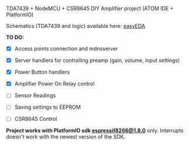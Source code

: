 TDA7439 + NodeMCU + CSR8645 DIY Amplifier project (ATOM IDE + PlatformIO)

Schematics (TDA7439 and logic) available here: [easyEDA](https://easyeda.com/fxndstrs/tda7439)

  **TO DO:**
- [x] Access points connection and mdnsserver
- [x] Server handlers for controlling preamp (gain, volume, input settings)
- [x] Power Button handlers
- [x] Amplifier Power On Relay control
- [ ] Sensor Readings
- [ ] Saving settings to EEPROM
- [ ] CSR8645 Control


**Project works with PlatformIO sdk espressif8266@1.8.0**
only. Interrupts doesn't work with the newest version of the SDK.
